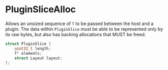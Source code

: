 # PluginSliceAlloc<T>
Allows an unsized sequence of `T` to be passed between the host and a plugin. The data within `PluginSlice` must be able to be represented only by its raw bytes, but also has backing allocations that MUST be freed.

```C
struct PluginSlice {
    uint32_t length;
    T* elements;
    struct Layout layout;
};
```

